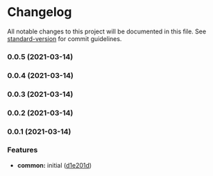# Changelog

All notable changes to this project will be documented in this file. See [standard-version](https://github.com/conventional-changelog/standard-version) for commit guidelines.

### 0.0.5 (2021-03-14)

### 0.0.4 (2021-03-14)

### 0.0.3 (2021-03-14)

### 0.0.2 (2021-03-14)

### 0.0.1 (2021-03-14)


### Features

* **common:** initial ([d1e201d](https://github.com/Schirbak/scope-list/commit/d1e201d8dadf6371216109784a1969618a895a3e))
